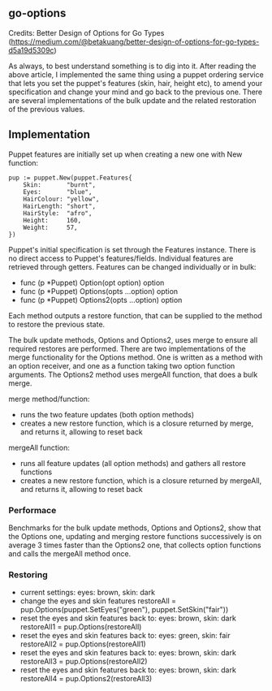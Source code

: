 ## go-options

Credits: Better Design of Options for Go Types (https://medium.com/@betakuang/better-design-of-options-for-go-types-d5a19d5309c)

As always, to best understand something is to dig into it. After reading the above article,
I implemented the same thing using a puppet ordering service that lets you set the puppet's
features (skin, hair, height etc), to amend your specification and change your mind and go back to the previous one.
There are several implementations of the bulk update and the related restoration of the previous values.

## Implementation

Puppet features are initially set up when creating a new one with New function:

	pup := puppet.New(puppet.Features{
		Skin:       "burnt",
		Eyes:       "blue",
		HairColour: "yellow",
		HairLength: "short",
		HairStyle:  "afro",
		Height:     160,
		Weight:     57,
	})

  Puppet's initial specification is set through the Features instance. There is no direct access to Puppet's
  features/fields. Individual features are retrieved through getters. Features can be changed individually or in bulk:

  - func (p *Puppet) Option(opt option) option
  - func (p *Puppet) Options(opts ...option) option
  - func (p *Puppet) Options2(opts ...option) option

  Each method outputs a restore function, that can be supplied to the method to restore the previous state.

  The bulk update methods, Options and Options2, uses merge to ensure all required restores are performed. There are two implementations of the merge functionality for the Options method. One is written as a method with an option receiver, and one as a function taking two option function arguments. The Options2 method uses mergeAll function, that does a bulk merge.

  merge method/function:
  - runs the two feature updates (both option methods)
  - creates a new restore function, which is a closure returned by merge, and returns it, allowing to reset back

  mergeAll function:
  - runs all feature updates (all option methods) and gathers all restore functions
  - creates a new restore function, which is a closure returned by mergeAll, and returns it, allowing to reset back

  ### Performace

  Benchmarks for the bulk update methods, Options and Options2, show that the Options one, updating and merging restore functions successively is on average 3 times faster than the Options2 one, that collects option functions and calls the mergeAll method once.

  ### Restoring
  
  - current settings: eyes: brown, skin: dark
  - change the eyes and skin features
	    restoreAll = pup.Options(puppet.SetEyes("green"), puppet.SetSkin("fair"))
  - reset the eyes and skin features back to: eyes: brown, skin: dark
	    restoreAll1 = pup.Options(restoreAll)
  - reset the eyes and skin features back to: eyes: green, skin: fair
	    restoreAll2 = pup.Options(restoreAll1)
  - reset the eyes and skin features back to: eyes: brown, skin: dark
	    restoreAll3 = pup.Options(restoreAll2)
   - reset the eyes and skin features back to: eyes: brown, skin: dark
	   restoreAll4 = pup.Options2(restoreAll3)
